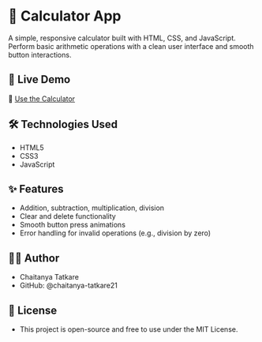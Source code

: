 # 🧮 Calculator App

A simple, responsive calculator built with HTML, CSS, and JavaScript. Perform basic arithmetic operations with a clean user interface and smooth button interactions.

## 🚀 Live Demo

🔗 [Use the Calculator](https://chaitanya-tatkare21.github.io/Calculator/) 

## 🛠️ Technologies Used

- HTML5
- CSS3
- JavaScript 

## ✨ Features

- Addition, subtraction, multiplication, division
- Clear and delete functionality
- Smooth button press animations
- Error handling for invalid operations (e.g., division by zero)

## 🙋‍♂️ Author

- Chaitanya Tatkare
- GitHub: @chaitanya-tatkare21

## 📄 License

- This project is open-source and free to use under the MIT License.



